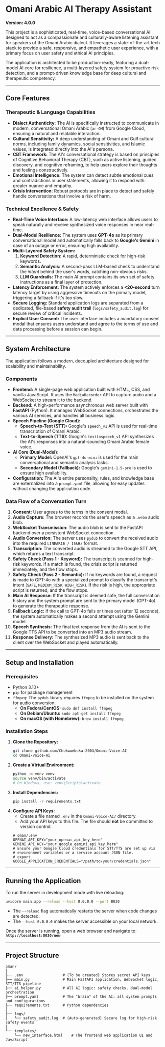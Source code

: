 # Omani Arabic AI Therapy Assistant

**Version: 4.0.0**

This project is a sophisticated, real-time, voice-based conversational AI designed to act as a compassionate and culturally-aware listening assistant for speakers of the Omani Arabic dialect. It leverages a state-of-the-art tech stack to provide a safe, responsive, and empathetic user experience, with a primary focus on user safety and ethical AI principles.

The application is architected to be production-ready, featuring a dual-model AI core for resilience, a multi-layered safety system for proactive risk detection, and a prompt-driven knowledge base for deep cultural and therapeutic competency.

---

## Core Features

### Therapeutic & Language Capabilities
- **Dialect Authenticity:** The AI is specifically instructed to communicate in modern, conversational Omani Arabic (`ar-OM`) from Google Cloud, ensuring a natural and relatable interaction.
- **Cultural Sensitivity:** A deep understanding of Omani and Gulf cultural norms, including family dynamics, social sensitivities, and Islamic values, is integrated directly into the AI's persona.
- **CBT Framework:** The AI's conversational strategy is based on principles of Cognitive Behavioral Therapy (CBT), such as active listening, guided discovery, and cognitive reframing, to help users explore their thoughts and feelings constructively.
- **Emotional Intelligence:** The system can detect subtle emotional cues and contradictions in user statements, allowing it to respond with greater nuance and empathy.
- **Crisis Intervention:** Robust protocols are in place to detect and safely handle conversations that involve a risk of harm.

### Technical Excellence & Safety
- **Real-Time Voice Interface:** A low-latency web interface allows users to speak naturally and receive synthesized voice responses in near real-time.
- **Dual-Model Resilience:** The system uses **GPT-4o** as its primary conversational model and automatically falls back to **Google's Gemini** in case of an outage or error, ensuring high availability.
- **Multi-Layered Safety System:**
    1.  **Keyword Detection:** A rapid, deterministic check for high-risk keywords.
    2.  **Semantic Analysis:** A second-pass LLM-based check to understand the *intent* behind the user's words, catching non-obvious risks.
    3.  **LLM Guardrails:** The main AI prompt contains its own set of safety instructions as a final layer of protection.
- **Latency Enforcement:** The system actively enforces a **<20-second** turn latency target by using aggressive timeouts on the primary model, triggering a fallback if it's too slow.
- **Secure Logging:** Standard application logs are separated from a dedicated, file-based **safety audit trail** (`logs/safety_audit.log`) for secure review of critical incidents.
- **Explicit User Consent:** The user interface includes a mandatory consent modal that ensures users understand and agree to the terms of use and data processing before a session can begin.

---

## System Architecture

The application follows a modern, decoupled architecture designed for scalability and maintainability.

### Components
- **Frontend:** A single-page web application built with HTML, CSS, and vanilla JavaScript. It uses the `MediaRecorder` API to capture audio and a WebSocket to stream it to the backend.
- **Backend:** A high-performance asynchronous web server built with **FastAPI** (Python). It manages WebSocket connections, orchestrates the various AI services, and handles all business logic.
- **Speech Pipeline (Google Cloud):**
    - **Speech-to-Text (STT):** Google's `speech_v1` API is used for real-time transcription of Omani Arabic.
    - **Text-to-Speech (TTS):** Google's `texttospeech_v1` API synthesizes the AI's responses into a natural-sounding Omani Arabic female voice.
- **AI Core (Dual-Model):**
    - **Primary Model:** OpenAI's `gpt-4o-mini` is used for the main conversational and semantic analysis tasks.
    - **Secondary Model (Fallback):** Google's `gemini-1.5-pro` is used to ensure high availability.
- **Configuration:** The AI's entire personality, rules, and knowledge base are externalized into a `prompt.yaml` file, allowing for easy updates without changing the application code.

### Data Flow of a Conversation Turn
1.  **Consent:** User agrees to the terms in the consent modal.
2.  **Audio Capture:** The browser records the user's speech as a `.webm` audio blob.
3.  **WebSocket Transmission:** The audio blob is sent to the FastAPI backend over a persistent WebSocket connection.
4.  **Audio Conversion:** The server uses `pydub` to convert the received audio into the required `LINEAR16 / 16kHz` format.
5.  **Transcription:** The converted audio is streamed to the Google STT API, which returns a text transcript.
6.  **Safety Check (Pass 1 - Keyword):** The transcript is scanned for high-risk keywords. If a match is found, the crisis script is returned immediately, and the flow stops.
7.  **Safety Check (Pass 2 - Semantic):** If no keywords are found, a request is made to GPT-4o with a specialized prompt to classify the transcript's intent (`SAFE`, `MEDIUM_RISK`, `HIGH_RISK`). If the risk is high, the appropriate script is returned, and the flow stops.
8.  **Main AI Response:** If the transcript is deemed safe, the full conversation history and the system prompt are sent to the primary model (GPT-4o) to generate the therapeutic response.
9.  **Fallback Logic:** If the call to GPT-4o fails or times out (after 12 seconds), the system automatically makes a second attempt using the Gemini model.
10. **Speech Synthesis:** The final text response from the AI is sent to the Google TTS API to be converted into an MP3 audio stream.
11. **Response Delivery:** The synthesized MP3 audio is sent back to the client over the WebSocket and played automatically.

---

## Setup and Installation

### Prerequisites
- Python 3.10+
- `pip` for package management
- `ffmpeg`: The `pydub` library requires `ffmpeg` to be installed on the system for audio conversion.
  - **On Fedora/CentOS:** `sudo dnf install ffmpeg`
  - **On Debian/Ubuntu:** `sudo apt-get install ffmpeg`
  - **On macOS (with Homebrew):** `brew install ffmpeg`

### Installation Steps
1.  **Clone the Repository:**
    ```bash
    git clone github.com/Chukwuebuka-2003/Omani-Voice-AI
    cd Omani-Voice-Ai
    ```
2.  **Create a Virtual Environment:**
    ```bash
    python -m venv venv
    source venv/bin/activate
    # On Windows, use: venv\Scripts\activate
    ```
3.  **Install Dependencies:**
    ```bash
    pip install -r requirements.txt
    ```
4.  **Configure API Keys:**
    - Create a file named `.env` in the `Omani-Voice-AI/` directory.
    - Add your API keys to this file. The file should **not** be committed to version control.
    ```env
    # oman/.env
    OPENAI_API_KEY="your_openai_api_key_here"
    GEMINI_API_KEY="your_google_gemini_api_key_here"
    # Ensure your Google Cloud credentials for STT/TTS are set up via
    # environment variables or a service account JSON file.
    # export GOOGLE_APPLICATION_CREDENTIALS="/path/to/your/credentials.json"
    ```

---

## Running the Application

To run the server in development mode with live reloading:

```bash
uvicorn main:app --reload --host 0.0.0.0 --port 8030
```
- The `--reload` flag automatically restarts the server when code changes are detected.
- The `--host 0.0.0.0` makes the server accessible on your local network.

Once the server is running, open a web browser and navigate to:
**`http://localhost:8030/new`**

---

## Project Structure

```
oman/
│
├── .env                  # (To be created) Stores secret API keys
├── main.py               # Main FastAPI application, WebSocket logic, STT/TTS pipeline
├── ai_helper.py          # All AI logic: safety checks, dual-model orchestration
├── prompt.yaml           # The "brain" of the AI: all system prompts and configurations
├── requirements.txt      # Python dependencies
│
├── logs/
│   └── safety_audit.log  # (Auto-generated) Secure log for high-risk safety events
│
└── templates/
    └── new_interface.html    # The frontend web application UI and JavaScript
